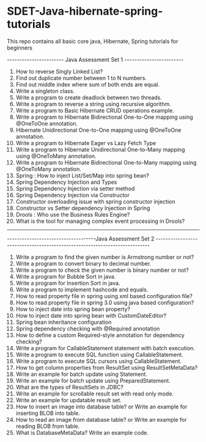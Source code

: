 # SDET-Java-hibernate-spring-tutorials
This repo contains all basic core java, Hibernate, Spring tutorials for beginners  


----------------------- Java Assessment Set 1 ------------------------
1. How to reverse Singly Linked List?
2. Find out duplicate number between 1 to N numbers.
3. Find out middle index where sum of both ends are equal.
4. Write a singleton class.
5. Write a program to create deadlock between two threads.
6. Write a program to reverse a string using recursive algorithm.
7. Write a program to Basic Hibernate CRUD operations example.
8. Write a program to Hibernate Bidirectional One-to-One mapping using @OneToOne annotation.
9. Hibernate Unidirectional One-to-One mapping using @OneToOne annotation.
10. Write a program to Hibernate Eager vs Lazy Fetch Type
11. Write a program to Hibernate Unidirectional One-to-Many mapping using @OneToMany
annotation.
12. Write a program to Hibernate Bidirectional One-to-Many mapping using @OneToMany
annotation.
13. Spring : How to inject List/Set/Map into spring bean?
14. Spring Dependency Injection and Types
15. Spring Dependency Injection via setter method
16. Spring Dependency Injection via Constructor
17. Constructor overloading issue with spring constructor injection
18. Constructor vs Setter dependency Injection in Spring
19. Drools : Who use the Business Rules Engine?
20. What is the tool for managing complex event processing in Drools? 

--------------------------------------------------------------------------------------------------------------------------------------


------------------------------------Java Assessment Set 2 ---------------------------------------------------------------------------

1. Write a program to find the given number is Armstrong number or not?
2. Write a program to convert binary to decimal number.
3. Write a program to check the given number is binary number or not?
4. Write a program for Bubble Sort in java.
5. Write a program for Insertion Sort in java.
6. Write a program to implement hashcode and equals.
7. How to read property file in spring using xml based configuration file?
8. How to read property file in spring 3.0 using java based configuration?
9. How to inject date into spring bean property?
10. How to inject date into spring bean with CustomDateEditor?
11. Spring bean inheritance configuration
12. Spring dependency checking with @Required annotation
13. How to define a custom Required-style annotation for dependency checking?
14. Write a program for CallableStatement statement with batch execution.
15. Write a program to execute SQL function using CallableStatement.
16. Write a program to execute SQL cursors using CallableStatement.
17. How to get column properties from ResultSet using ResultSetMetaData?
18. Write an example for batch update using Statement.
19. Write an example for batch update using PreparedStatement.
20. What are the types of ResultSets in JDBC?
21. Write an example for scrollable result set with read only mode.
22. Write an example for updatable result set.
23. How to insert an image into database table? or Write an example for inserting BLOB into table.
24. How to read an image from database table? or Write an example for reading BLOB from table.
25. What is DatabaseMetaData? Write an example code.
